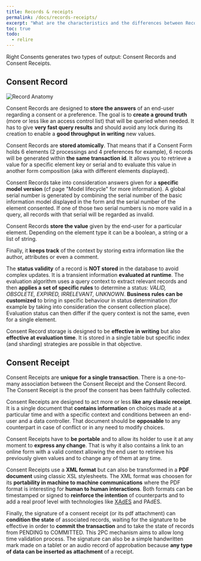 ```yaml
---
title: Records & receipts
permalink: /docs/records-receipts/
excerpt: "What are the characteristics and the differences between Records and Receipts"
toc: true
todo:
  - relire
---
```


Right Consents generates two types of output: Consent Records and Consent Receipts.

## Consent Record

![Record Anatomy](/right-consents/assets/images/record-anatomy.png)

Consent Records are designed to **store the answers** of an end-user regarding a consent or a preference. The goal is to **create a ground truth** (more or less like an access control list) that will be queried when needed. It has to give **very fast query results** and should avoid any lock during its creation to enable a **good throughput in writing** new values.

Consent Records are **stored atomically**. That means that if a Consent Form holds 6 elements (2 processings and 4 preferences for example), 6 records will be generated within **the same transaction id**. It allows you to retrieve a value for a specific element key or serial and to evaluate this value in another form composition (aka with different elements displayed).

Consent Records take into consideration answers given for a **specific model version** (cf page "Model lifecycle" for more information). A global serial number is generated by combining the serial number of the basic information model displayed in the form and the serial number of the element consented. If one of those two serial numbers is no more valid in a query, all records with that serial will be regarded as invalid.

Consent Records **store the value** given by the end-user for a particular element. Depending on the element type it can be a boolean, a string or a list of string.

Finally, it **keeps track** of the context by storing extra information like the author, attributes or even a comment.

The **status validity** of a record is **NOT stored** in the database to avoid complex updates. It is a transient information **evaluated at runtime**. The evaluation algorithm uses a query context to extract relevant records and then **applies a set of specific rules** to determine a status: *VALID, OBSOLETE, EXPIRED, IRRELEVANT, UNKNOWN*. **Business rules can be customized** to bring in specific behaviour in status determination (for example by taking into consideration the consent collection place). Evaluation status can then differ if the query context is not the same, even for a single element.

Consent Record storage is designed to be **effective in writing** but also **effective at evaluation time**. It is stored in a single table but specific index (and sharding) strategies are possible in that objective.

## Consent Receipt

Consent Receipts are **unique for a single transaction**. There is a one-to-many association between the Consent Receipt and the Consent Record. The Consent Receipt is the proof the consent has been faithfully collected.

Consent Receipts are designed to act more or less **like any classic receipt**. It is a single document that **contains information** on choices made at a particular time and with a specific context and conditions between an end-user and a data controller. That document should be **opposable** to any counterpart in case of conflict or in any need to modify choices.

Consent Receipts have to **be portable** and to allow its holder to use it at any moment to **express any change**. That is why it also contains a link to an online form with a valid context allowing the end user to retrieve his previously given values and to change any of them at any time.

Consent Receipts use a **XML format** but can also be transformed in a **PDF document** using classic XSL stylesheets. The XML format was choosen for its **portability in machine to machine communications** where the PDF format is interesting for **human to human interactions**. Both formats can be timestamped or signed to **reinforce the intention** of counterparts and to add a real proof level with technologies like [XAdES](https://www.w3.org/TR/XAdES/) and PAdES. 

Finally, the signature of a consent receipt (or its pdf attachment) can **condition the state** of associated records, waiting for the signature to be effective in order to **commit the transaction** and to take the state of records from PENDING to COMMITTED. This 2PC mechanism aims to allow long time validation process. The signature can also be a simple handwritten mark made on a tablet or an audio record of approbation because **any type of data can be inserted as attachment** of a receipt.

